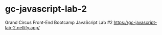 # gc-javascript-lab-2
Grand Circus Front-End Bootcamp JavaScript Lab #2
https://gc-javascript-lab-2.netlify.app/
